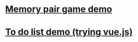 # [Memory pair game demo](https://sayckl.github.io/memory-pair-game/)
# [To do list demo (trying vue.js)](https://sayckl.github.io/todolist/) 
